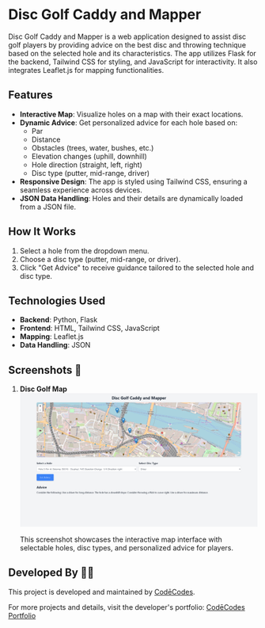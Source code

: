 # Disc Golf Caddy and Mapper

Disc Golf Caddy and Mapper is a web application designed to assist disc golf players by providing advice on the best disc and throwing technique based on the selected hole and its characteristics. The app utilizes Flask for the backend, Tailwind CSS for styling, and JavaScript for interactivity. It also integrates Leaflet.js for mapping functionalities.

## Features

- **Interactive Map**: Visualize holes on a map with their exact locations.
- **Dynamic Advice**: Get personalized advice for each hole based on:
  - Par
  - Distance
  - Obstacles (trees, water, bushes, etc.)
  - Elevation changes (uphill, downhill)
  - Hole direction (straight, left, right)
  - Disc type (putter, mid-range, driver)
- **Responsive Design**: The app is styled using Tailwind CSS, ensuring a seamless experience across devices.
- **JSON Data Handling**: Holes and their details are dynamically loaded from a JSON file.

## How It Works

1. Select a hole from the dropdown menu.
2. Choose a disc type (putter, mid-range, or driver).
3. Click "Get Advice" to receive guidance tailored to the selected hole and disc type.

## Technologies Used

- **Backend**: Python, Flask
- **Frontend**: HTML, Tailwind CSS, JavaScript
- **Mapping**: Leaflet.js
- **Data Handling**: JSON

## Screenshots 📸

1. **Disc Golf Map**
   <img src="./screenshot1.png" alt="Disc Golf Map" width="600"/>

   This screenshot showcases the interactive map interface with selectable holes, disc types, and personalized advice for players.

## Developed By 👨‍💻

This project is developed and maintained by [CodēCodes](https://github.com/Cod-e-Codes). 

For more projects and details, visit the developer's portfolio: [CodēCodes Portfolio](https://www.cod-e-codes.com)